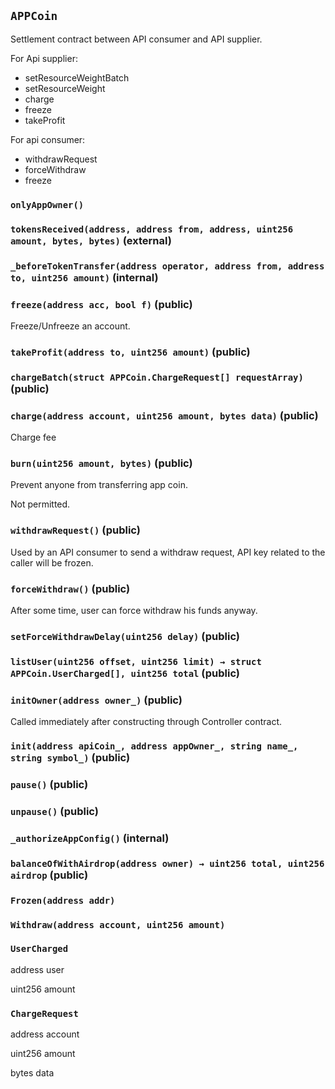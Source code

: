 ## `APPCoin`



Settlement contract between API consumer and API supplier.

For Api supplier:
- setResourceWeightBatch
- setResourceWeight
- charge
- freeze
- takeProfit

For api consumer:
- withdrawRequest
- forceWithdraw
- freeze

### `onlyAppOwner()`






### `tokensReceived(address, address from, address, uint256 amount, bytes, bytes)` (external)





### `_beforeTokenTransfer(address operator, address from, address to, uint256 amount)` (internal)





### `freeze(address acc, bool f)` (public)



Freeze/Unfreeze an account.

### `takeProfit(address to, uint256 amount)` (public)





### `chargeBatch(struct APPCoin.ChargeRequest[] requestArray)` (public)





### `charge(address account, uint256 amount, bytes data)` (public)



Charge fee

### `burn(uint256 amount, bytes)` (public)

Prevent anyone from transferring app coin.

Not permitted.


### `withdrawRequest()` (public)



Used by an API consumer to send a withdraw request, API key related to the caller will be frozen.

### `forceWithdraw()` (public)



After some time, user can force withdraw his funds anyway.

### `setForceWithdrawDelay(uint256 delay)` (public)





### `listUser(uint256 offset, uint256 limit) → struct APPCoin.UserCharged[], uint256 total` (public)





### `initOwner(address owner_)` (public)

 Called immediately after constructing through Controller contract.



### `init(address apiCoin_, address appOwner_, string name_, string symbol_)` (public)





### `pause()` (public)





### `unpause()` (public)





### `_authorizeAppConfig()` (internal)





### `balanceOfWithAirdrop(address owner) → uint256 total, uint256 airdrop` (public)






### `Frozen(address addr)`





### `Withdraw(address account, uint256 amount)`






### `UserCharged`


address user


uint256 amount


### `ChargeRequest`


address account


uint256 amount


bytes data



